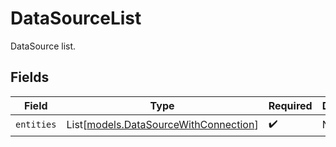 # DataSourceList

DataSource list.


## Fields

| Field                                                                          | Type                                                                           | Required                                                                       | Description                                                                    |
| ------------------------------------------------------------------------------ | ------------------------------------------------------------------------------ | ------------------------------------------------------------------------------ | ------------------------------------------------------------------------------ |
| `entities`                                                                     | List[[models.DataSourceWithConnection](../models/datasourcewithconnection.md)] | :heavy_check_mark:                                                             | N/A                                                                            |